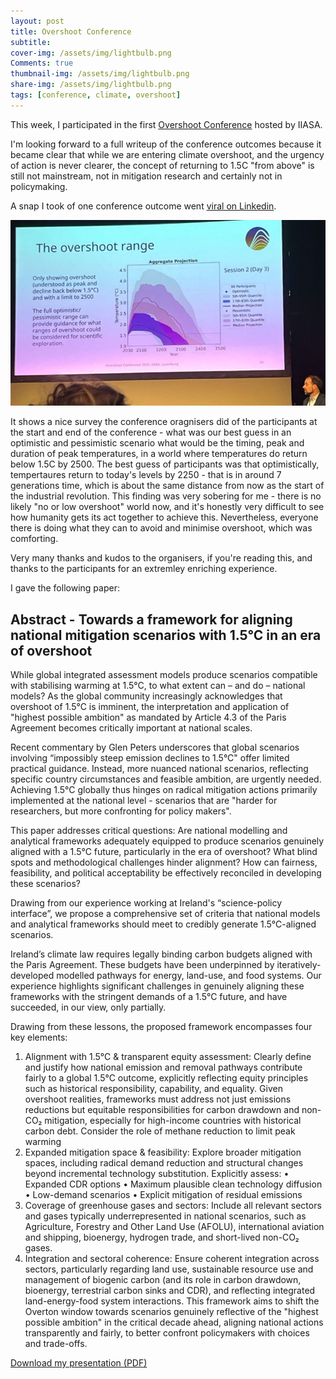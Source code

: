 ```yaml
---
layout: post
title: Overshoot Conference
subtitle: 
cover-img: /assets/img/lightbulb.png
Comments: true
thumbnail-img: /assets/img/lightbulb.png
share-img: /assets/img/lightbulb.png
tags: [conference, climate, overshoot]
---
```


This week, I participated in the first [Overshoot Conference](https://overshootconference.org) hosted by IIASA. 

I'm looking forward to a full writeup of the conference outcomes because it became clear that while we are entering climate overshoot, and the urgency of action is never clearer, the concept of returning to 1.5C "from above" is still not mainstream, not in mitigation research and certainly not in policymaking. 

A snap I took of one conference outcome went [viral on Linkedin](https://www.linkedin.com/posts/hannah-daly_the-best-guess-of-climate-experts-at-this-activity-7379493993417576448-3CmV?utm_source=share&utm_medium=member_desktop&rcm=ACoAAAz8YjQBg4PciE5M7b3ggHFq14jRrTQ7gb0). 

![Overshoot conference outcome](/assets/img/overshoot.jpeg)

It shows a nice survey the conference oragnisers did of the participants at the start and end of the conference - what was our best guess in an optimistic and pessimistic scenario what would be the timing, peak and duration of peak temperatures, in a world where temperatures do return below 1.5C by 2500. The best guess of participants was that optimistically, tempertaures return to today's levels by 2250 - that is in around 7 generations time, which is about the same distance from now as the start of the industrial revolution. This finding was very sobering for me - there is no likely "no or low overshoot" world now, and it's honestly very difficult to see how humanity gets its act together to achieve this. Nevertheless, everyone there is doing what they can to avoid and minimise overshoot, which was comforting. 

Very many thanks and kudos to the organisers, if you're reading this, and thanks to the participants for an extremley enriching experience. 

I gave the following paper: 

## Abstract - Towards a framework for aligning national mitigation scenarios with 1.5°C in an era of overshoot

While global integrated assessment models produce scenarios compatible with stabilising warming at 1.5°C, to what extent can – and do – national models? As the global community increasingly acknowledges that overshoot of 1.5°C is imminent, the interpretation and application of "highest possible ambition" as mandated by Article 4.3 of the Paris Agreement becomes critically important at national scales.
 
Recent commentary by Glen Peters underscores that global scenarios involving “impossibly steep emission declines to 1.5°C" offer limited practical guidance. Instead, more nuanced national scenarios, reflecting specific country circumstances and feasible ambition, are urgently needed. Achieving 1.5°C globally thus hinges on radical mitigation actions primarily implemented at the national level - scenarios that are "harder for researchers, but more confronting for policy makers". 
 
This paper addresses critical questions: Are national modelling and analytical frameworks adequately equipped to produce scenarios genuinely aligned with a 1.5°C future, particularly in the era of overshoot? What blind spots and methodological challenges hinder alignment? How can fairness, feasibility, and political acceptability be effectively reconciled in developing these scenarios?
 
Drawing from our experience working at Ireland's “science-policy interface”, we propose a comprehensive set of criteria that national models and analytical frameworks should meet to credibly generate 1.5°C-aligned scenarios.
 
Ireland’s climate law requires legally binding carbon budgets aligned with the Paris Agreement. These budgets have been underpinned by iteratively-developed modelled pathways for energy, land-use, and food systems. Our experience highlights significant challenges in genuinely aligning these frameworks with the stringent demands of a 1.5°C future, and have succeeded, in our view, only partially. 
 
Drawing from these lessons, the proposed framework encompasses four key elements:
1. Alignment with 1.5°C & transparent equity assessment: Clearly define and justify how national emission and removal pathways contribute fairly to a global 1.5°C outcome, explicitly reflecting equity principles such as historical responsibility, capability, and equality. Given overshoot realities, frameworks must address not just emissions reductions but equitable responsibilities for carbon drawdown and non-CO₂ mitigation, especially for high-income countries with historical carbon debt. Consider the role of methane reduction to limit peak warming
2. Expanded mitigation space & feasibility: Explore broader mitigation spaces, including radical demand reduction and structural changes beyond incremental technology substitution. Explicitly assess:
•	Expanded CDR options
•	Maximum plausible clean technology diffusion
•	Low-demand scenarios
•	Explicit mitigation of residual emissions
3. Coverage of greenhouse gases and sectors: Include all relevant sectors and gases typically underrepresented in national scenarios, such as Agriculture, Forestry and Other Land Use (AFOLU), international aviation and shipping, bioenergy, hydrogen trade, and short-lived non-CO₂ gases.
4. Integration and sectoral coherence: Ensure coherent integration across sectors, particularly regarding land use, sustainable resource use and management of biogenic carbon (and its role in carbon drawdown, bioenergy, terrestrial carbon sinks and CDR), and reflecting integrated land-energy-food system interactions.
This framework aims to shift the Overton window towards scenarios genuinely reflective of the "highest possible ambition" in the critical decade ahead, aligning national actions transparently and fairly, to better confront policymakers with choices and trade-offs.


[Download my presentation (PDF)](/assets/files/Overshoot_Daly_September2025.pdf)